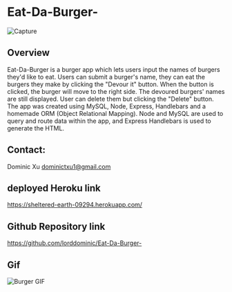 # Eat-Da-Burger-
![Capture](https://user-images.githubusercontent.com/46208528/76886906-adb80200-683e-11ea-890c-47d77c304d84.PNG)
## Overview
Eat-Da-Burger is a burger app which lets users input the names of burgers they'd like to eat. Users can submit a burger's name, they can eat the burgers they make by clicking the "Devour it" button. When the button is clicked, the burger will move to the right side. The devoured burgers' names are still displayed. User can delete them but clicking the "Delete" button. The app was created using MySQL, Node, Express, Handlebars and a homemade ORM (Object Relational Mapping). Node and MySQL are used to query and route data within the app, and Express Handlebars is used to generate the HTML.

## Contact:
Dominic Xu dominictxu1@gmail.com

## deployed Heroku link

https://sheltered-earth-09294.herokuapp.com/

## Github Repository link

https://github.com/lorddominic/Eat-Da-Burger-

## Gif
![Burger GIF](burger.gif)
